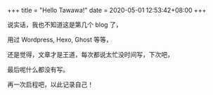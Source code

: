 +++
title = "Hello Tawawa!"
date = 2020-05-01 12:53:42+08:00
+++

说实话，我也不知道这是第几个 blog 了，

用过 Wordpress, Hexo, Ghost 等等，

还是觉得，文章才是王道，每次都说太忙没时间写，下次吧，

最后呢什么都没有写。

再一次启程吧，以此记录自己！
